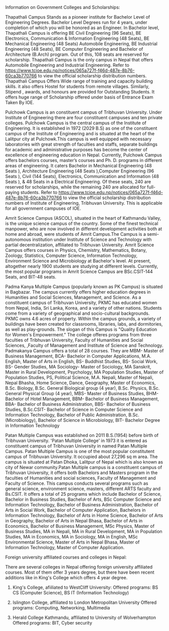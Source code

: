 Information on Government Colleges and Scholarships:

Thapathali Campus Stands as a pioneer institute for Bachelor Level of Engineering Degrees. Bachelor Level Degrees run for 4 years, under completion of which you will be honored as an Engineer. In Bachelor level, Thapathali Campus is offering BE Civil Engineering (96 Seats), BE Electronics, Communication & Information Engineering (48 Seats), BE Mechanical Engineering (48 Seats) Automobile Engineering, BE Industrial Engineering (48 Seats), BE Computer Engineering and Bachelor of Architecture (B.Arch) program. Out of this, 108 seats are reserved for scholarship. Thapathali Campus is the only campus in Nepal that offers Automobile Engineering and Industrial Engineering. Refer to https://www.tcioe.edu.np/notices/065a727f-f46d-487e-8b76-60ca3b770766 to view the official scholarship distribution numbers.
Thapathali Campus Offers Wide range of training and capacity building skills. it also offers Hostel for students from remote villages. Similarly, Stipend , awards, and honours are provided for Outstanding Students. It offers huge range of Scholarship offered under basis of Entrance Exam Taken By IOE.

Pulchowk Campus is an constituent campus of Tribhuvan University. Under Institute of Engineering there are four constituent campuses and ten private colleges. Pulchowk Campus is the central campus of the Institute of Engineering. It is established in 1972 (2029 B.S) as one of the constituent campus of the Institute of Engineering and is situated at the heart of the Lalitpur city at Pulchowk.This campus is well equipped with necessary laboratories with great strength of faculties and staffs, separate buildings for academic and administrative purposes has become the center of excellence of engineering education in Nepal.
Currently, Pulchowk Campus offers bachelors courses, master’s courses and Ph. D. programs in different areas of engineering. It caters Bachelor in Mechanical Engineering (48 Seats ), Architecture Engineering (48 Seats ),Computer Engineering (96 Seats ), Civil (144 Seats), Electronics, Communication and Information (48 Seats ), & 48 Seats in a Electrical Engineering. Of these seats, 240 are reserved for scholarships, while the remaining 240 are allocated for full-paying students.
Refer to https://www.tcioe.edu.np/notices/065a727f-f46d-487e-8b76-60ca3b770766 to view the official scholarship distribution numbers of Institute of Engineering, Tribhuvan University. This is applicable for all government campuses of IOE.

Amrit Science Campus (ASCOL), situated in the heart of Kathmandu Valley, is the unique science campus of the country. Some of the finest technical manpower, who are now involved in different development activities both at home and abroad, were students of Amrit Campus.The Campus is a semi-autonomous institution under Institute of Science and Technology with partial decentralization, affiliated to Tribhuvan University.
Amrit Science Campus offers courses in Physics, Chemistry, Mathematics, Botany, Zoology, Statistics, Computer Science, Information Technology, Environment Science and Microbiology at Bachelor's level. At present, altogether nearly 1900 students are studying at different levels. Currently, the most popular programs in Amrit Science Campus are BSc.CSIT-144 Seats, and BIT-48 seats.

Padma Kanya Multiple Campus (popularly known as PK Campus) is situated in Bagbazar. The campus currently offers higher education degrees in Humanities and Social Sciences, Management, and Science. As a constituent campus of Tribhuvan University, PKMC has educated women from Nepal, India, Sri Lanka, Korea, and a variety of other nations. Students come from a variety of geographical and socio-cultural backgrounds. PKMC owns 4.6 acres of property. Within the campus grounds, a variety of buildings have been created for classrooms, libraries, labs, and dormitories, as well as play-grounds. The slogan of this Campus is "Quality Education for Women's Empowerment." The college offeres programs from three faculties of Tribhuvan University, Faculty of Humanities and Social Sciences,
,Faculty of Management and Institute of Science and Technology. Padmakanya Campus offers a total of 28 courses. They are MBM- Master of Business Management, BCA- Bachelor in Computer Applications, M.A. English, Master of Arts in English, BS- Buddhist Studies, BS- Social Work, BS- Gender Studies, MA Sociology- Master of Sociology, MA Sanskrit, Master in Rural Development, Psychology, MA Population Studies, Master of Population Studies, PS, Political Science, M.A. Nepali, Master of Nepali, Nepal Bhasha, Home Science, Dance, Geography, Master of Economics, B.Sc. Biology, B.Sc. General Biological group (4 year), B.Sc. Physics, B.Sc. General Physical Group (4 year), MBS- Master of Business Studies, BHM- Bachelor of Hotel Management, BBM- Bachelor of Business Management, BBA- Bachelor of Business Administration, BBS- Bachelor of Business Studies, B.Sc.CSIT- Bachelor of Science in Computer Science and Information Technology, Bachelor of Public Administration, B.Sc. (Microbiology), Bachelor of Science in Microbiology, BIT- Bachelor Degree in Information Technology

Patan Multiple Campus was established on 2011 B.S.(1954) before birth of Tribhuvan University. 'Patan Multiple College' in 1973 it is entered as constituent campus of Tribhuvan University in named Patan Multiple Campus.
Patan Multiple Campus is one of the most popular constitutent campus of Tribhuvan University. It occupied about 27,296 sq m area. The campus is situated at Patan Dhoka, Lalitpur of Nepal which is also known as city of Newar community.Patan Multiple campus is a constituent campus of Tribhuvan University, it offers both Bachelors and Masters program in the faculties of Humanities and social sciences, Faculty of Management and Faculty of Science.
This campus conducts several programs such as general science, environment science, masters, different ARTS faculty and Bs.CSIT. It offers a total of 25 programs which include Bachelor of Science, Bachelor in Business Studies, Bachelor of Arts, BSc Computer Science and Information Technology, Bachelor of Business Administration, Bachelor of Arts in Social Work, Bachelor of Computer Application, Bachelors in Information Technology, Bachelor of Arts in Home Science, Bachelor of Arts in Geography, Bachelor of Arts in Nepal Bhasa, Bachelor of Arts in Economics, Bachelor of Business Management, MSc Physics, Master of Business Studies, MA in Nepali, MA in Rural Development, MA in Population Studies, MA in Economics, MA in Sociology, MA in English, MSc Environmental Science, Master of Arts in Nepal Bhasa, Master of Information Technology, Master of Computer Application.

Foreign university affiliated courses and colleges in Nepal:

There are several colleges in Nepal offering foreign university affiliated courses. Most of them offer 3 years degree, but there have been recent additions like in King's College which offers 4 year degree.

1. King's College, afiiliated to WestCliff University:
   Offered programs: BS CS (Computer Science), BS IT (Information Technology)

2. Islington College, affiliated to London Metropolitan University
   Offered programs: Computing, Networking, Multimedia

3. Herald College Kathmandu, affiliated to University of Wolverhampton
   Offered programs: BIT, Cyber security
